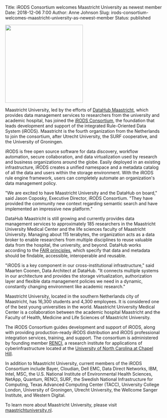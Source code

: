 Title: iRODS Consortium welcomes Maastricht University as newest member
Date: 2018-12-06 7:00
Author: Anne Johnson
Slug: irods-consortium-welcomes-maastricht-university-as-newest-member
Status: published

<p><img src="{static}/images/maastricht_logo.png" width="250px" /></p>

Maastricht University, led by the efforts of [DataHub Maastricht](https://datahub.mumc.maastrichtuniversity.nl/), which provides data management services to researchers from the university and academic hospital, has joined the [iRODS Consortium](https://irods.org), the foundation that leads development and support of the integrated Rule-Oriented Data System (iRODS). Maastricht is the fourth organization from the Netherlands to join the consortium, after Utrecht University, the SURF cooperative, and the University of Groningen.

iRODS is free open source software for data discovery, workflow automation, secure collaboration, and data virtualization used by research and business organizations around the globe. Easily deployed in an existing infrastructure, iRODS creates a unified namespace and a metadata catalog of all the data and users within the storage environment. With the iRODS rule engine framework, users can completely automate an organization's data management policy.

"We are excited to have Maastricht University and the DataHub on board," said Jason Coposky, Executive Director, iRODS Consortium. "They have provided the community new context regarding semantic search and have implemented an impressive new platform."

DataHub Maastricht is still growing and currently provides data management services to approximately 185 researchers in the Maastricht University Medical Center and the life sciences faculty of Maastricht University. Managing about 115 terabytes, the organization acts as a data broker to enable researchers from multiple disciplines to reuse valuable data from the hospital, the university, and beyond. DataHub works according to the [FAIR principles](https://www.nature.com/articles/sdata201618), which specify that data and metadata should be findable, accessible, interoperable and reusable.

"iRODS is a key component in our cross-institutional infrastructure," said Maarten Coonen, Data Architect at DataHub. "It connects multiple systems in our architecture and provides the storage virtualization, authorization layer and flexible data management policies we need in a dynamic, constantly changing environment like academic research."

Maastricht University, located in the southern Netherlands city of Maastricht, has 16,300 students and 4,300 employees. It is considered one of the best young universities in the world. Maastricht University Medical Center is a collaboration between the academic hospital Maastricht and the Faculty of Health, Medicine and Life Sciences of Maastricht University.

The iRODS Consortium guides development and support of iRODS, along with providing production-ready iRODS distribution and iRODS professional integration services, training, and support. The consortium is administered by founding member [RENCI](https://renci.org/), a research institute for applications of cyberinfrastructure located at the [University of North Carolina at Chapel Hill](https://www.unc.edu/).

In addition to Maastricht University, current members of the iRODS Consortium include Bayer, Cloudian, Dell EMC, Data Direct Networks, IBM, Intel, MSC, the U.S. National Institute of Environmental Health Sciences, NetApp, Quantum, RENCI, SURF, the Swedish National Infrastructure for Computing, Texas Advanced Computing Center (TACC), University College London, University of Groningen, Utrecht University, the Wellcome Sanger Institute, and Western Digital.

To learn more about Maastricht University, please visit [maastrichtuniversity.nl](https://www.maastrichtuniversity.nl/).
